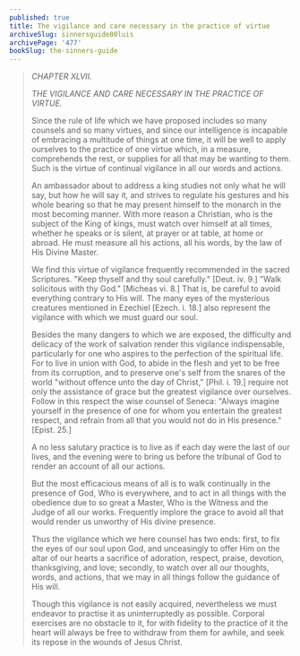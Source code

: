 ```yaml
---
published: true
title: The vigilance and care necessary in the practice of virtue
archiveSlug: sinnersguide00luis
archivePage: '477'
bookSlug: the-sinners-guide
---
```


> *CHAPTER XLVII.*
>
> *THE VIGILANCE AND CARE NECESSARY IN THE PRACTICE OF VIRTUE.*
>
> Since the rule of life which we have proposed includes so many counsels and so many virtues, and since our intelligence is incapable of embracing a multitude of things at one time, it will be well to apply ourselves to the practice of one virtue which, in a measure, comprehends the rest, or supplies for all that may be wanting to them. Such is the virtue of continual vigilance in all our words and actions.
>
> An ambassador about to address a king studies not only what he will say, but how he will say it, and strives to regulate his gestures and his whole bearing so that he may present himself to the monarch in the most becoming manner. With more reason a Christian, who is the subject of the King of kings, must watch over himself at all times, whether he speaks or is silent, at prayer or at table, at home or abroad. He must measure all his actions, all his words, by the law of His Divine Master.
>
> We find this virtue of vigilance frequently recommended in the sacred Scriptures. "Keep thyself and thy soul carefully." [Deut. iv. 9.] "Walk solicitous with thy God." [Micheas vi. 8.] That is, be careful to avoid everything contrary to His will. The many eyes of the mysterious creatures mentioned in Ezechiel [Ezech. i. 18.] also represent the vigilance with which we must guard our soul.
>
> Besides the many dangers to which we are exposed, the difficulty and delicacy of the work of salvation render this vigilance indispensable, particularly for one who aspires to the perfection of the spiritual life. For to live in union with God, to abide in the flesh and yet to be free from its corruption, and to preserve one's self from the snares of the world "without offence unto the day of Christ," [Phil. i. 19.] require not only the assistance of grace but the greatest vigilance over ourselves. Follow in this respect the wise counsel of Seneca: "Always imagine yourself in the presence of one for whom you entertain the greatest respect, and refrain from all that you would not do in His presence." [Epist. 25.]
>
> A no less salutary practice is to live as if each day were the last of our lives, and the evening were to bring us before the tribunal of God to render an account of all our actions.
>
> But the most efficacious means of all is to walk continually in the presence of God, Who is everywhere, and to act in all things with the obedience due to so great a Master, Who is the Witness and the Judge of all our works. Frequently implore the grace to avoid all that would render us unworthy of His divine presence.
>
> Thus the vigilance which we here counsel has two ends: first, to fix the eyes of our soul upon God, and unceasingly to offer Him on the altar of our hearts a sacrifice of adoration, respect, praise, devotion, thanksgiving, and love; secondly, to watch over all our thoughts, words, and actions, that we may in all things follow the guidance of His will.
>
> Though this vigilance is not easily acquired, nevertheless we must endeavor to practise it as uninterruptedly as possible. Corporal exercises are no obstacle to it, for with fidelity to the practice of it the heart will always be free to withdraw from them for awhile, and seek its repose in the wounds of Jesus Christ.
